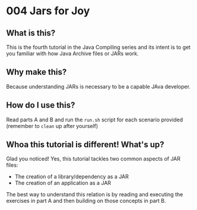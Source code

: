 # 004 Jars for Joy

## What is this?

This is the fourth tutorial in the Java Compiling series and its intent is to get you familiar with how Java Archive files or JARs work. 

## Why make this?

Because understanding JARs is necessary to be a capable JAva developer.

## How do I use this?

Read parts A and B and run the `run.sh` script for each scenario provided (remember to `clean` up after yourself)

## Whoa this tutorial is different! What's up?

Glad you noticed! Yes, this tutorial tackles two common aspects of JAR files: 
- The creation of a library/dependency as a JAR 
- The creation of an application as a JAR

The best way to understand this relation is by reading and executing the exercises in part A and then building on those concepts in part B.